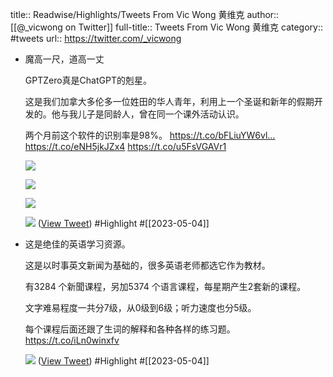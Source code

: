 title:: Readwise/Highlights/Tweets From Vic Wong 黄维克
author:: [[@_vicwong on Twitter]]
full-title:: Tweets From Vic Wong 黄维克
category:: #tweets
url:: https://twitter.com/_vicwong

- 魔高一尺，道高一丈
  
  GPTZero真是ChatGPT的剋星。
  
  这是我们加拿大多伦多一位姓田的华人青年，利用上一个圣诞和新年的假期开发的。他与我儿子是同龄人，曾在同一个课外活动认识。
  
  两个月前这个软件的识别率是98%。 https://t.co/bFLiuYW6vl… https://t.co/eNH5jkJZx4 https://t.co/u5FsVGAVr1
  
  ![](https://pbs.twimg.com/media/FqvBQTnWIAErxCY.jpg)
  
  ![](https://pbs.twimg.com/media/FqvBQTiX0AIETIe.jpg)
  
  ![](https://pbs.twimg.com/media/FqvBQTnWIAA6Pb2.jpg)
  
  ![](https://pbs.twimg.com/media/FqvBQTlXoAI5-7l.jpg) ([View Tweet](https://twitter.com/_vicwong/status/1633611780084703232)) #Highlight #[[2023-05-04]]
- 这是绝佳的英语学习资源。
  
  这是以时事英文新闻为基础的，很多英语老师都选它作为教材。
  
  有3284 个新聞课程，另加5374 个语言课程，每星期产生2套新的课程。
  
  文字难易程度一共分7级，从0级到6级；听力速度也分5级。
  
  每个课程后面还跟了生词的解释和各种各样的练习题。 https://t.co/iLn0winxfv
  
  ![](https://pbs.twimg.com/media/Focnb5wXgAI941_.jpg) ([View Tweet](https://twitter.com/_vicwong/status/1623309555638697990)) #Highlight #[[2023-05-04]]